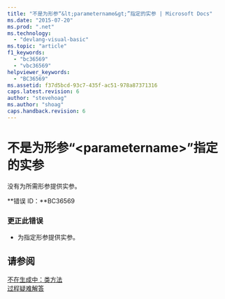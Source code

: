 ```yaml
---
title: "不是为形参“&lt;parametername&gt;”指定的实参 | Microsoft Docs"
ms.date: "2015-07-20"
ms.prod: ".net"
ms.technology: 
  - "devlang-visual-basic"
ms.topic: "article"
f1_keywords: 
  - "bc36569"
  - "vbc36569"
helpviewer_keywords: 
  - "BC36569"
ms.assetid: f37d5bcd-93c7-435f-ac51-978a87371316
caps.latest.revision: 6
author: "stevehoag"
ms.author: "shoag"
caps.handback.revision: 6
---
```

# 不是为形参“&lt;parametername&gt;”指定的实参
没有为所需形参提供实参。  
  
 **错误 ID：**BC36569  
  
### 更正此错误  
  
-   为指定形参提供实参。  
  
## 请参阅  
 [不在生成中：类方法](http://msdn.microsoft.com/zh-cn/326214bb-6367-48e7-bb24-714844791400)   
 [过程疑难解答](../../visual-basic/programming-guide/language-features/procedures/troubleshooting-procedures.md)